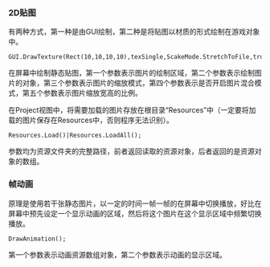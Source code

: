 ### 2D贴图

有两种方式，第一种是由GUI绘制，第二种是将贴图以材质的形式绘制在游戏对象中。

    GUI.DrawTexture(Rect(10,10,10,10),texSingle,ScakeMode.StretchToFile,true,0);

> 
在屏幕中绘制静态贴图，第一个参数表示图片的绘制区域，第二个参数表示绘制图片的对象，第三个参数表示图片的缩放模式，第四个参数表示是否开启图片混合模式，第五个参数表示图片缩放宽高的比例。

在Project视图中，将需要加载的图片存放在根目录“Resources”中（一定要将加载的图片保存在Resources中，否则程序无法识别）。

    Resources.Load()|Resources.LoadAll();

> 
参数均为资源文件夹的完整路径，前者返回读取的资源对象，后者返回的是资源对象的数组。

### 帧动画

原理是使用若干张静态图片，以一定的时间一帧一帧的在屏幕中切换播放，好比在屏幕中预先设定一个显示动画的区域，然后将这个图片在这个显示区域中频繁切换播放。

    DrawAnimation();

> 
第一个参数表示动画资源数组对象，第二个参数表示动画的显示区域。
